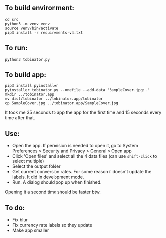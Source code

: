 ## To build environment:
```
cd src
python3 -m venv venv
source venv/bin/activate
pip3 install -r requirements-v4.txt
```
## To run:
```
python3 tobinator.py
```
## To build app:
```
pip3 install pyinstaller
pyinstaller tobinator.py --onefile --add-data 'SampleCover.jpg:.'
mkdir ../tobinator.app
mv dist/tobinator ../tobinator.app/tobinator
cp SampleCover.jpg ../tobinator.app/SampleCover.jpg
```
It took me 35 seconds to app the app for the first time and 15 seconds every time after that.
## Use:
- Open the app. If permision is needed to open it, go to System Preferences > Security and Privacy > General > Open app
- Click 'Open files' and select all the 4 data files (can use `shift-click` to select multiple)
- Select the output folder
- Get current conversion rates. For some reason it doesn't update the labels. It did in development mode.
- Run. A dialog should pop up when finished.

Opening it a second time should be faster btw.

## To do:
- Fix blur
- Fix currency rate labels so they update
- Make app smaller